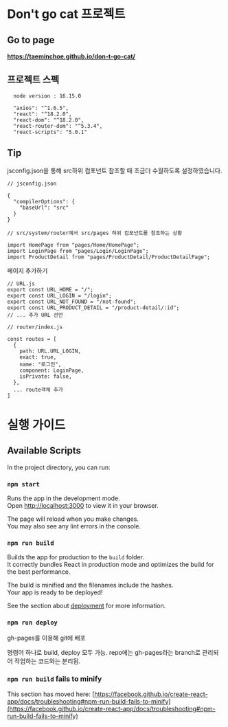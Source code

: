 # Don't go cat 프로젝트

## Go to page

**https://taeminchoe.github.io/don-t-go-cat/**

## 프로젝트 스펙

```
  node version : 16.15.0

  "axios": "^1.6.5",
  "react": "^18.2.0",
  "react-dom": "^18.2.0",
  "react-router-dom": "^5.3.4",
  "react-scripts": "5.0.1"
```

## Tip

jsconfig.json을 통해 src하위 컴포넌트 참조할 때 조금더 수월하도록 설정하였습니다.

```
// jsconfig.json

{
  "compilerOptions": {
    "baseUrl": "src"
  }
}
```

```
// src/system/router에서 src/pages 하위 컴포넌트를 참조하는 상황

import HomePage from "pages/Home/HomePage";
import LoginPage from "pages/Login/LoginPage";
import ProductDetail from "pages/ProductDetail/ProductDetailPage";
```

페이지 추가하기

```
// URL.js
export const URL_HOME = "/";
export const URL_LOGIN = "/login";
export const URL_NOT_FOUND = "/not-found";
export const URL_PRODUCT_DETAIL = "/product-detail/:id";
// ... 추가 URL 선언
```

```
// router/index.js

const routes = [
  {
    path: URL.URL_LOGIN,
    exact: true,
    name: "로그인",
    component: LoginPage,
    isPrivate: false,
  },
  ... route객체 추가
]
```

# 실행 가이드

## Available Scripts

In the project directory, you can run:

### `npm start`

Runs the app in the development mode.\
Open [http://localhost:3000](http://localhost:3000) to view it in your browser.

The page will reload when you make changes.\
You may also see any lint errors in the console.

### `npm run build`

Builds the app for production to the `build` folder.\
It correctly bundles React in production mode and optimizes the build for the best performance.

The build is minified and the filenames include the hashes.\
Your app is ready to be deployed!

See the section about [deployment](https://facebook.github.io/create-react-app/docs/deployment) for more information.

### `npm run deploy`

gh-pages를 이용해 git에 배포

명령어 하나로 build, deploy 모두 가능. repo에는 gh-pages라는 branch로 관리되어 작업하는 코드와는 분리됨.

### `npm run build` fails to minify

This section has moved here: [https://facebook.github.io/create-react-app/docs/troubleshooting#npm-run-build-fails-to-minify](https://facebook.github.io/create-react-app/docs/troubleshooting#npm-run-build-fails-to-minify)
